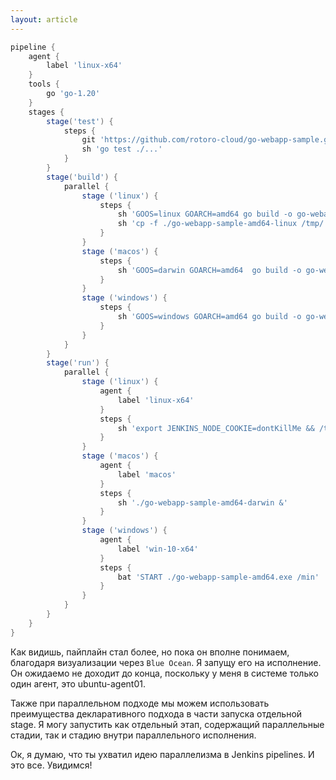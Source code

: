 ```yaml
---
layout: article
---
```



```groovy
pipeline {
    agent {
        label 'linux-x64'
    }
    tools {
        go 'go-1.20'
    }
    stages {
        stage('test') {
            steps {
                git 'https://github.com/rotoro-cloud/go-webapp-sample.git'
                sh 'go test ./...'
            }
        }
        stage('build') {
            parallel {
                stage ('linux') {
                    steps {
                        sh 'GOOS=linux GOARCH=amd64 go build -o go-webapp-sample-amd64-linux .'
                        sh 'cp -f ./go-webapp-sample-amd64-linux /tmp/'
                    }
                }
                stage ('macos') {
                    steps {
                        sh 'GOOS=darwin GOARCH=amd64  go build -o go-webapp-sample-amd64-darwin .'
                    }
                }
                stage ('windows') {
                    steps {
                        sh 'GOOS=windows GOARCH=amd64 go build -o go-webapp-sample-amd64.exe .'
                    }
                }
            }
        }
        stage('run') {
            parallel {
                stage ('linux') {
                    agent {
                        label 'linux-x64'
                    }
                    steps {
                        sh 'export JENKINS_NODE_COOKIE=dontKillMe && /tmp/go-webapp-sample-amd64-linux &'
                    }
                }
                stage ('macos') {
                    agent {
                        label 'macos'
                    }
                    steps {
                        sh './go-webapp-sample-amd64-darwin &'
                    }
                }
                stage ('windows') {
                    agent {
                        label 'win-10-x64'
                    }
                    steps {
                        bat 'START ./go-webapp-sample-amd64.exe /min'
                    }
                }
            }
        }
    }
}
```

Как видишь, пайплайн стал более, но пока он вполне понимаем, благодаря визуализации через `Blue Ocean`. Я запущу его на исполнение. Он ожидаемо не доходит до конца, поскольку у меня в системе только один агент, это ubuntu-agent01. 

Также при параллельном подходе мы можем использовать преимущества декларативного подхода в части запуска отдельной stage. Я могу запустить как отдельный этап, содержащий параллельные стадии, так и стадию внутри параллельного исполнения.

Ок, я думаю, что ты ухватил идею параллелизма в Jenkins pipelines. И это все. Увидимся!
